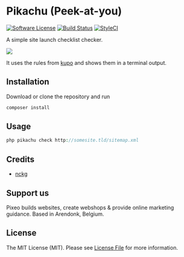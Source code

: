 # Pikachu (Peek-at-you)

[![Software License](https://img.shields.io/badge/license-MIT-brightgreen.svg?style=flat-square)](LICENSE.md)
[![Build Status](https://travis-ci.org/pixeo/pikachu.svg?branch=master)](https://travis-ci.org/pixeo/pikachu)
[![StyleCI](https://styleci.io/repos/118034656/shield)](https://styleci.io/repos/118034656)


A simple site launch checklist checker.

![](https://media.giphy.com/media/xuXzcHMkuwvf2/giphy.gif)

It uses the rules from [kupo](https://github.com/phanan/kupo) and shows them in a terminal output.

## Installation

Download or clone the repository and run

```bash
composer install
```

## Usage

``` php
php pikachu check http://somesite.tld/sitemap.xml
```

## Credits

- [nckg](https://github.com/nckg)

## Support us

Pixeo builds websites, create webshops & provide online marketing guidance. Based in Arendonk, Belgium. 

## License

The MIT License (MIT). Please see [License File](LICENSE.md) for more information.
